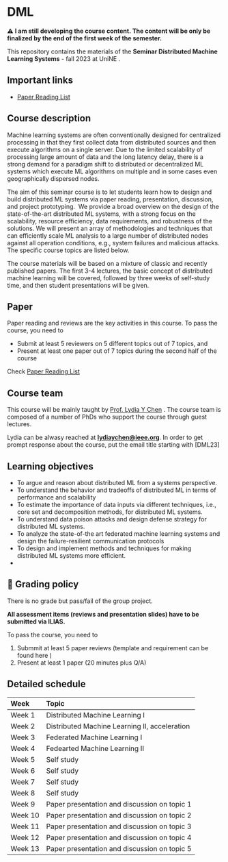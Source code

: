 # DML

:warning: **I am still developing the course content. The content will be only be finalized by the end of the first week of the semester.**


This repository contains the materials of the  **Seminar Distributed Machine Learning Systems** - fall 2023  at UniNE . 


##  <a name='Importantlinks'></a>Important links

- [Paper Reading List](PaperList.md)




##  <a name='Coursedescription'></a>Course description

Machine learning systems are often conventionally designed for centralized processing in that they first collect data from distributed sources and then execute algorithms on a single server. Due to the limited scalability of processing large amount of data and the long latency delay, there is a strong demand for a paradigm shift to distributed or decentralized ML systems which execute ML algorithms on multiple and in some cases even geographically dispersed nodes.

The aim of this seminar course is to let students learn how to design and build distributed ML systems via paper reading, presentation, discussion, and project prototyping.&nbsp; We provide a broad overview on the design of the state-of-the-art distributed ML systems, with a strong focus on the scalability, resource efficiency, data requirements, and robustness of the solutions. We will present an array of methodologies and techniques that can efficiently scale ML analysis to a large number of distributed nodes against all operation conditions, e.g., system failures and malicious attacks. The specific course topics are listed below.

The course materials will be based on a mixture of classic and recently published papers. The first 3-4 lectures, the basic concept of distributed machine learning will be covered, followed by three weeks of self-study time, and then student presentations will be given.



##  <a name='Paper List'></a>Paper


Paper reading and reviews are the key activities in this course. To pass the course, you need to 
- Submit at least 5 reviewers on 5 different topics out of 7 topics, and  
- Present at least one paper out of 7 topics during the second half of the course 


Check [Paper Reading List](PaperList.md)



##  <a name='Courseteam'></a>Course team
This course will be mainly taught by [Prof. Lydia Y Chen]([https://lydiaychen.github.io/]) . The course team is composed of a number of PhDs  who support the course through guest lectures.



Lydia can be alwasy reached at **lydiaychen@ieee.org**. In order to get prompt response about the course, put the email title starting with [DML23]

[//]: # (5. <a name='ECs'></a>ECs)

[//]: # (This is a **5 EC course**, with **140 hours** of course work in total. We expect you to spread the load evenly across the 9 course weeks.)

##  <a name='Learningobjectives'></a>Learning objectives
- To argue and reason about distributed ML from a systems perspective.
- To understand the behavior and tradeoffs of distributed ML in terms of performance and scalability
- To estimate the importance of data inputs via different techniques, i.e., core set and decomposition methods, for distributed ML systems.
- To understand data poison attacks and design defense strategy for distributed ML systems.
- To analyze the state-of-the art federated machine learning systems and design the failure-resilient communication protocols
- To design and implement methods and techniques for making distributed ML systems more efficient.
- 
##  <a name='dart:Gradingpolicy'></a>:dart: Grading policy

There is no grade but pass/fail of the group project.


**All assessment items (reviews and presentation slides) have to be submitted via ILIAS.**

To pass the course, you need to
1. Submmit at least 5 paper reviews (template and requirement can be found here )
2. Present at least 1 paper (20 minutes plus Q/A)

##  <a name='Detailedschedule'></a>Detailed schedule


**Week**|**Topic**
:-----|:-----
Week 1 | Distributed Machine Learning I |
Week 2 | Distributed Machine Learning II, acceleration
Week 3| Federated Machine Learning I
Week 4| Fedearted Machine Learning II
Week 5| Self study
Week 6| Self study
Week 7| Self study
Week 8| Self study
Week 9| Paper presentation and discussion on topic 1
Week 10|Paper presentation and discussion on topic 2
Week 11| Paper presentation and discussion on topic 3
Week 12| Paper presentation and discussion on topic 4
Week 13| Paper presentation and discussion on topic 5

